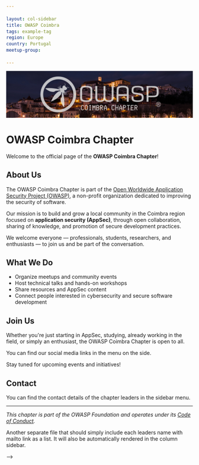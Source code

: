 ```yaml
---

layout: col-sidebar
title: OWASP Coimbra
tags: example-tag
region: Europe
country: Portugal
meetup-group:

---
```


![OWASP Coimbra](/assets/images/OWASPBanner.png)

# OWASP Coimbra Chapter

Welcome to the official page of the **OWASP Coimbra Chapter**!

## About Us

The OWASP Coimbra Chapter is part of the [Open Worldwide Application Security Project (OWASP)](https://owasp.org/), a non-profit organization dedicated to improving the security of software.

Our mission is to build and grow a local community in the Coimbra region focused on **application security (AppSec)**, through open collaboration, sharing of knowledge, and promotion of secure development practices.

We welcome everyone — professionals, students, researchers, and enthusiasts — to join us and be part of the conversation.

## What We Do

- Organize meetups and community events
- Host technical talks and hands-on workshops
- Share resources and AppSec content
- Connect people interested in cybersecurity and secure software development

## Join Us

Whether you're just starting in AppSec, studying, already working in the field, or simply an enthusiast, the OWASP Coimbra Chapter is open to all.

You can find our social media links in the menu on the side.

Stay tuned for upcoming events and initiatives!

## Contact

You can find the contact details of the chapter leaders in the sidebar menu.

---

*This chapter is part of the OWASP Foundation and operates under its [Code of Conduct](https://owasp.org/www-policy/operational/code-of-conduct).*

Another separate file that should simply include each leaders name with mailto link as a list. It will also be automatically rendered in the column sidebar.

-->
